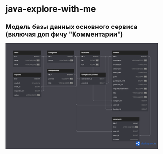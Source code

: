 # java-explore-with-me

## Модель базы данных основного сервиса (включая доп фичу "Комментарии")

![](main_service_schema.png)


